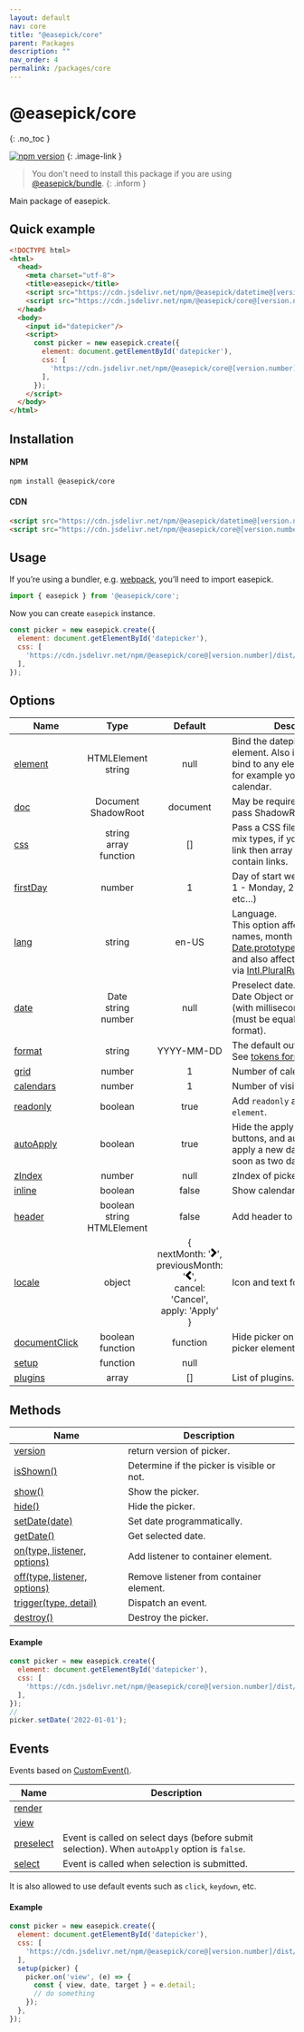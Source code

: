 ```yaml
---
layout: default
nav: core
title: "@easepick/core"
parent: Packages
description: ""
nav_order: 4
permalink: /packages/core
---
```


# @easepick/core
{: .no_toc }

[![npm version](https://badge.fury.io/js/@easepick%2Fcore.svg)](https://www.npmjs.com/package/@easepick/core)
{: .image-link }

> You don't need to install this package if you are using [@easepick/bundle](/packages/bundle).
{: .inform }

Main package of easepick.

## Quick example

```html
<!DOCTYPE html>
<html>
  <head>
    <meta charset="utf-8">
    <title>easepick</title>
    <script src="https://cdn.jsdelivr.net/npm/@easepick/datetime@[version.number]/dist/index.umd.min.js"></script>
    <script src="https://cdn.jsdelivr.net/npm/@easepick/core@[version.number]/dist/index.umd.min.js"></script>
  </head>
  <body>
    <input id="datepicker"/>
    <script>
      const picker = new easepick.create({
        element: document.getElementById('datepicker'),
        css: [
          'https://cdn.jsdelivr.net/npm/@easepick/core@[version.number]/dist/index.css',
        ],
      });
    </script>
  </body>
</html>
```

## Installation

#### NPM

```bash
npm install @easepick/core
```

#### CDN

```html
<script src="https://cdn.jsdelivr.net/npm/@easepick/datetime@[version.number]/dist/index.umd.min.js"></script>
<script src="https://cdn.jsdelivr.net/npm/@easepick/core@[version.number]/dist/index.umd.min.js"></script>
```

## Usage

If you’re using a bundler, e.g. [webpack](https://webpack.js.org/), you’ll need to import easepick.

```ts
import { easepick } from '@easepick/core';
```

Now you can create `easepick` instance.

```js
const picker = new easepick.create({
  element: document.getElementById('datepicker'),
  css: [
    'https://cdn.jsdelivr.net/npm/@easepick/core@[version.number]/dist/index.css',
  ],
});
```

## Options

| Name | Type | Default | Description
| --- | :---: | :---: | ---
| [element](#option-element) | HTMLElement <br/> string | null | Bind the datepicker to a element. Also is possible to bind to any element (not input) for example you need inline calendar.
| [doc](#option-doc) | Document <br/> ShadowRoot | document | May be required if you need to pass ShadowRoot.
| [css](#option-css) | string <br/> array <br/> function | [] | Pass a CSS file for picker. Don't mix types, if you are using css link then array should only contain links.
| [firstDay](#option-firstDay) | number | 1 | Day of start week. (0 - Sunday, 1 - Monday, 2 - Tuesday, etc…)
| [lang](#option-lang) | string | en-US | Language. <br/>This option affect to day names, month names via [Date.prototype.toLocaleString()](https://developer.mozilla.org/en-US/docs/Web/JavaScript/Reference/Global_Objects/Date/toLocaleString) and also affect to plural rules via [Intl.PluralRules](https://developer.mozilla.org/en-US/docs/Web/JavaScript/Reference/Global_Objects/PluralRules).
| [date](#option-date) | Date <br/> string <br/> number | null | Preselect date. <br/> Date Object or Unix Timestamp (with milliseconds) or String (must be equal to option format).
| [format](#option-format) | string | YYYY-MM-DD | The default output format. <br/> See [tokens format](/packages/datetime#tokens-format).
| [grid](#option-grid) | number | 1 | Number of calendar columns.
| [calendars](#option-calendars) | number | 1 | Number of visible months.
| [readonly](#option-readonly) | boolean | true | Add `readonly` attribute to `element`.
| [autoApply](#option-autoApply) | boolean | true | Hide the apply and cancel buttons, and automatically apply a new date range as soon as two dates are clicked.
| [zIndex](#option-zIndex) | number | null | zIndex of picker.
| [inline](#option-inline) | boolean | false | Show calendar inline.
| [header](#option-header) | boolean <br/> string <br/> HTMLElement | false | Add header to calendar.
| [locale](#option-locale)| object | { <br/>nextMonth: '<svg width="11" height="16" xmlns="http://www.w3.org/2000/svg"><path d="M2.748 16L0 13.333 5.333 8 0 2.667 2.748 0l7.919 8z" fill-rule="nonzero"/></svg>', <br/> previousMonth: '<svg width="11" height="16" xmlns="http://www.w3.org/2000/svg"><path d="M7.919 0l2.748 2.667L5.333 8l5.334 5.333L7.919 16 0 8z" fill-rule="nonzero"/></svg>', <br/> cancel: 'Cancel', <br/>apply: 'Apply'<br/>} | Icon and text for buttons. 
| [documentClick](#option-documentClick) | boolean <br/> function | function | Hide picker on click outside picker element.
| [setup](#option-setup) | function | null | 
| [plugins](#option-plugins) | array | [] | List of plugins.

## Methods

| Name  | Description
| --- | ---
| [version](#method-version) | return version of picker.
| [isShown()](#method-isShown()) | Determine if the picker is visible or not.
| [show()](#method-show()) | Show the picker.
| [hide()](#method-hide()) | Hide the picker.
| [setDate(date)](#method-setDate(date)) | Set date programmatically.
| [getDate()](#method-getDate()) | Get selected date.
| [on(type, listener, options)](#method-on) | Add listener to container element.
| [off(type, listener, options)](#method-off) | Remove listener from container element.
| [trigger(type, detail)](#method-trigger) | Dispatch an event.
| [destroy()](#method-destroy()) | Destroy the picker.


#### Example
```js
const picker = new easepick.create({
  element: document.getElementById('datepicker'),
  css: [
    'https://cdn.jsdelivr.net/npm/@easepick/core@[version.number]/dist/index.css',
  ],
});
// 
picker.setDate('2022-01-01');
```

## Events

Events based on [CustomEvent()](https://developer.mozilla.org/en-US/docs/Web/API/CustomEvent/CustomEvent).

| Name  | Description
| --- | ---
| [render](#event-render) | 
| [view](#event-view) | 
| [preselect](#event-preselect) | Event is called on select days (before submit selection). When `autoApply` option is `false`.
| [select](#event-select) | Event is called when selection is submitted.

It is also allowed to use default events such as `click`, `keydown`, etc.

#### Example
```js
const picker = new easepick.create({
  element: document.getElementById('datepicker'),
  css: [
    'https://cdn.jsdelivr.net/npm/@easepick/core@[version.number]/dist/index.css',
  ],
  setup(picker) {
    picker.on('view', (e) => {
      const { view, date, target } = e.detail;
      // do something
    });
  },
});
```
